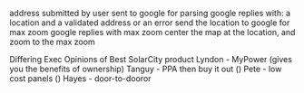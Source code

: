 address submitted by user
sent to google for parsing
google replies with:
  a location and a validated address
  or an error
send the location to google for max zoom
google replies with max zoom
center the map at the location, and zoom to the max zoom

Differing Exec Opinions of Best SolarCity product
Lyndon - MyPower (gives you the benefits of ownership)
Tanguy - PPA then buy it out ()
Pete   - low cost panels ()
Hayes  - door-to-dooror
